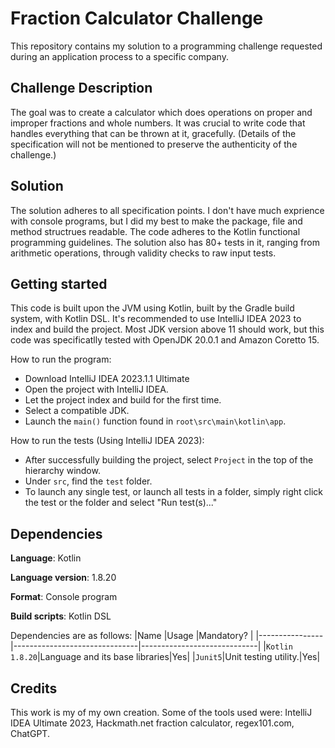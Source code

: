
# Fraction Calculator Challenge
This repository contains my solution to a programming challenge requested during an application process to a specific company.

## Challenge Description
The goal was to create a calculator which does operations on proper and improper fractions and whole numbers. It was crucial to write code that handles everything that can be thrown at it, gracefully.
(Details of the specification will not be mentioned to preserve the authenticity of the challenge.)

## Solution
The solution adheres to all specification points. I don't have much exprience with console programs, but I did my best to make the package, file and method structrues readable.
The code adheres to the Kotlin functional programming guidelines. The solution also has 80+ tests in it, ranging from arithmetic operations, through validity checks to raw input tests.

## Getting started
This code is built upon the JVM using Kotlin, built by the Gradle build system, with Kotlin DSL. It's recommended to use IntelliJ IDEA 2023 to index and build the project.
Most JDK version above 11 should work, but this code was specificatlly tested with OpenJDK 20.0.1 and Amazon Coretto 15.

How to run the program:
- Download IntelliJ IDEA 2023.1.1 Ultimate
- Open the project with IntelliJ IDEA. 
- Let the project index and build for the first time.
- Select a compatible JDK. 
- Launch the `main()` function found in `root\src\main\kotlin\app`. 

How to run the tests (Using IntelliJ IDEA 2023):
- After successfully building the project, select `Project` in the top of the hierarchy window.
- Under `src`, find the `test` folder. 
- To launch any single test, or launch all tests in a folder, simply right click the test or the folder and select "Run test(s)..."

## Dependencies
**Language**: Kotlin

**Language version**: 1.8.20

**Format**: Console program

**Build scripts**: Kotlin DSL

Dependencies are as follows: 
|Name            |Usage													|Mandatory?											|
|----------------|-------------------------------|-----------------------------|
|`Kotlin 1.8.20`|Language and its base libraries|Yes|
|`Junit5`|Unit testing utility.|Yes|

## Credits
This work is my of my own creation. Some of the tools used were: IntelliJ IDEA Ultimate 2023, Hackmath.net fraction calculator, regex101.com, ChatGPT.
